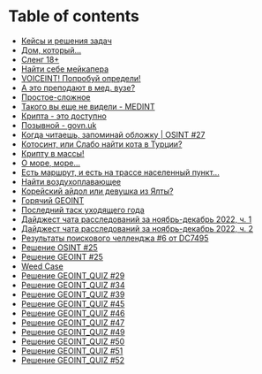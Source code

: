 # Table of contents

* [Кейсы и решения задач](README.md)
* [Дом, который...](dom-kotoryi.md)
* [Сленг 18+](<README (2).md>)
* [Найти себе мейкапера](<README (4) (1).md>)
* [VOICEINT! Попробуй определи!](voiceint-poprobui-opredeli.md)
* [А это преподают в мед. вузе?](a-eto-prepodayut-v-med.-vuze.md)
* [Простое-сложное](prostoe-slozhnoe.md)
* [Такого вы еще не видели - MEDINT](takogo-vy-eshe-ne-videli-medint.md)
* [Крипта - это доступно](kripta-eto-dostupno.md)
* [Позывной - govn.uk](pozyvnoi-govn.uk.md)
* [Когда читаешь, запоминай обложку | OSINT #27](kogda-chitaesh-zapominai-oblozhku-or-osint-27.md)
* [Котосинт, или Слабо найти кота в Турции?](<README (3).md>)
* [Крипту в массы!](<README (1).md>)
* [О море, море...](o-more-more....md)
* [Есть маршрут, и есть на трассе населенный пункт...](<README (2) (1).md>)
* [Найти воздухоплавающее](naiti-vozdukhoplavayushee.md)
* [Корейский айдол или девушка из Ялты?](koreiskii-aidol-ili-devushka-iz-yalty.md)
* [Горячий GEOINT](goryachii-geoint.md)
* [Последний таск уходящего года](poslednii-task-ukhodyashego-goda.md)
* [Дайджест чата расследований за ноябрь-декабрь 2022, ч. 1](daidzhest-chata-rassledovanii-za-noyabr-dekabr-2022-ch.-1.md)
* [Дайджест чата расследований за ноябрь-декабрь 2022, ч. 2](daidzhest-chata-rassledovanii-za-noyabr-dekabr-2022-ch.-2.md)
* [Результаты поискового челленджа #6 от DC7495](rezultaty-poiskovogo-chellendzha-6-ot-dc7495.md)
* [Решение OSINT #25](reshenie-osint-25.md)
* [Решение GEOINT #25](reshenie-geoint-25.md)
* [Weed Case](weed-case.md)
* [Решение GEOINT\_QUIZ #29](reshenie-geoint\_quiz-29.md)
* [Решение GEOINT\_QUIZ #34](reshenie-geoint\_quiz-34.md)
* [Решение GEOINT\_QUIZ #39](reshenie-geoint\_quiz-39.md)
* [Решение GEOINT\_QUIZ #45](reshenie-geoint\_quiz-45.md)
* [Решение GEOINT\_QUIZ #46](reshenie-geoint\_quiz-46.md)
* [Решение GEOINT\_QUIZ #47](reshenie-geoint\_quiz-47.md)
* [Решение GEOINT\_QUIZ #49](reshenie-geoint\_quiz-49.md)
* [Решение GEOINT\_QUIZ #50](reshenie-geoint\_quiz-50.md)
* [Решение GEOINT\_QUIZ #51](reshenie-geoint\_quiz-51.md)
* [Решение GEOINT\_QUIZ #52](reshenie-geoint\_quiz-52.md)
